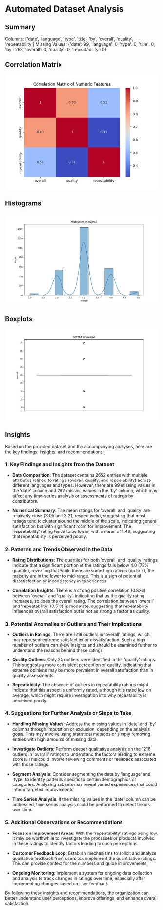 # Automated Dataset Analysis

## Summary
Columns: ['date', 'language', 'type', 'title', 'by', 'overall', 'quality', 'repeatability']
Missing Values: {'date': 99, 'language': 0, 'type': 0, 'title': 0, 'by': 262, 'overall': 0, 'quality': 0, 'repeatability': 0}
## Correlation Matrix
![Correlation Matrix](correlation_matrix.png)
## Histograms
![Histogram of overall](./overall_histogram.png)
## Boxplots
![Boxplot of overall](./overall_boxplot.png)
## Insights
Based on the provided dataset and the accompanying analyses, here are the key findings, insights, and recommendations:

### 1. Key Findings and Insights from the Dataset
- **Data Composition**: The dataset contains 2652 entries with multiple attributes related to ratings (overall, quality, and repeatability) across different languages and types. However, there are 99 missing values in the 'date' column and 262 missing values in the 'by' column, which may affect any time-series analysis or assessments of ratings by contributors.
  
- **Numerical Summary**: The mean ratings for 'overall' and 'quality' are relatively close (3.05 and 3.21, respectively), suggesting that most ratings tend to cluster around the middle of the scale, indicating general satisfaction but with significant room for improvement. The 'repeatability' rating tends to be lower, with a mean of 1.49, suggesting that repeatability is perceived poorly.

### 2. Patterns and Trends Observed in the Data
- **Rating Distributions**: The quartiles for both 'overall' and 'quality' ratings indicate that a significant portion of the ratings falls below 4.0 (75% quartile), revealing that while there are some high ratings (up to 5), the majority are in the lower to mid-range. This is a sign of potential dissatisfaction or inconsistency in experiences.

- **Correlation Insights**: There is a strong positive correlation (0.826) between 'overall' and 'quality', indicating that as the quality rating increases, so does the overall rating. The correlation between 'overall' and 'repeatability' (0.513) is moderate, suggesting that repeatability influences overall satisfaction but is not as strong a factor as quality.

### 3. Potential Anomalies or Outliers and Their Implications
- **Outliers in Ratings**: There are 1216 outliers in 'overall' ratings, which may represent extreme satisfaction or dissatisfaction. Such a high number of outliers can skew insights and should be examined further to understand the reasons behind these ratings.

- **Quality Outliers**: Only 24 outliers were identified in the 'quality' ratings. This suggests a more consistent perception of quality, indicating that extreme opinions may be more prevalent in overall satisfaction than in quality assessments.

- **Repeatability**: The absence of outliers in repeatability ratings might indicate that this aspect is uniformly rated, although it is rated low on average, which might require investigation into why repeatability is perceived poorly.

### 4. Suggestions for Further Analysis or Steps to Take
- **Handling Missing Values**: Address the missing values in 'date' and 'by' columns through imputation or exclusion, depending on the analysis goals. This may involve using statistical methods or simply removing entries with high amounts of missing data.

- **Investigate Outliers**: Perform deeper qualitative analysis on the 1216 outliers in 'overall' ratings to understand the factors leading to extreme scores. This could involve reviewing comments or feedback associated with those ratings.

- **Segment Analysis**: Consider segmenting the data by 'language' and 'type' to identify patterns specific to certain demographics or categories. Analyzing subsets may reveal varied experiences that could inform targeted improvements.

- **Time Series Analysis**: If the missing values in the 'date' column can be addressed, time series analysis could be performed to detect trends over time.

### 5. Additional Observations or Recommendations
- **Focus on Improvement Areas**: With the 'repeatability' ratings being low, it may be worthwhile to investigate the processes or products involved in these ratings to identify factors leading to such perceptions.

- **Customer Feedback Loop**: Establish mechanisms to solicit and analyze qualitative feedback from users to complement the quantitative ratings. This can provide context for the numbers and guide improvements.

- **Ongoing Monitoring**: Implement a system for ongoing data collection and analysis to track changes in ratings over time, especially after implementing changes based on user feedback.

By following these insights and recommendations, the organization can better understand user perceptions, improve offerings, and enhance overall satisfaction.
